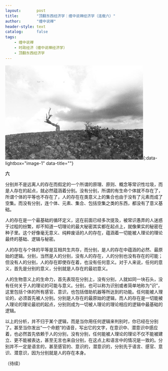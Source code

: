 ```yaml
---
layout:       post
title:        "顶翻东西经济学：缠中说禅经济学（连载六）"
author:       "缠中说禅"
header-style: text
catalog:      false
tags:
    - 缠中说禅
    - 时政经济（缠中说禅经济学）
    - 顶翻东西经济学
---
```


[![](/img/czsc/20060727-0253.jpg)](/img/czsc/20060727-0253.jpg){:data-lightbox="image-1" data-title=""}



**六**



分别并不是远离人的存在而假定的一个所谓的原理、原则、概念等常识性垃圾，而是人存在的起点，就必然蕴涵着分别。没有分别，所谓的有生命个体就不存在了，所谓个体的平等也不存在了，人的存在在类意义上的集合也由于没有了元素而成了空集。而没有分别，连个体、元素、集合、包括空集之类的东西，都没有了意义基础。



人的存在是一个最基础的循环定义，这在前面已经多次提及，被常识愚弄的人迷惑于过程的纷繁，却不知道一切理论的最大秘密其实都在起点上，就像果实的秘密在种子里。这个好像毫无意义、纯粹废话的人的存在，蕴涵着一切能被人理论的理论最终的基础、逻辑与秘密。



人的存在与个体的平等是互相共生共存，而分别，是人的存在中蕴涵的必然、最原始的逻辑。分别，当然是人的分别，没有人的存在，人的分别也没有存在的可能；但没有人的分别，人的存在即使存在着，也没有任何意义。对于人来说，任何的意义，首先是分别的意义，分别就是人存在的最初意义。



人的生物意义上的生命力，首先表现在分别上，没有分别，人就如同一块石头，没有任何关于人的理论的可能与意义。分别，也可以称为识别或者简单地称为“识”，这里包括个体的所有感官、意识，也包括借助机器等所达到的功能。任何能被人理论的，必须首先被人分别。分别是人存在的最原始的逻辑，而人的存在是一切能被人理论的理论最初的起点，分别则成为一切被人理论的理论相应的逻辑中最基础的逻辑。



以上的分析，并不归于某个逻辑，而是当你用任何逻辑来判别时，你已经在分别了。甚至当你发出“一个命题”的语音，写出它的文字，在意识中、潜意识中感应着，也必然首先依赖于人的分别，没有分别，任何能被人理论的理论不仅不能被建立、更不能被表达，甚至无言也来自分别，在这点上和语言中的情况是一致的。分别并不一定是语言的，甚至感官的、意识的，潜意识的，分别先于语言、感官、意识、潜意识，因为分别就是人的存在本身。



（待续）
